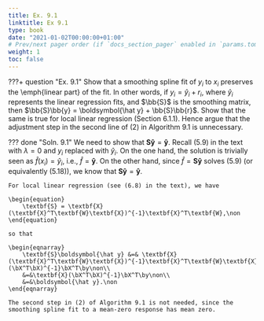 ```yaml
---
title: Ex. 9.1
linktitle: Ex 9.1
type: book
date: "2021-01-02T00:00:00+01:00"
# Prev/next pager order (if `docs_section_pager` enabled in `params.toml`)
weight: 1
toc: false
---
```


???+ question "Ex. 9.1"
    Show that a smoothing spline fit of $y_i$ to $x_i$ preserves the \emph{linear part} of the fit.
	In other words, if $y_i = \hat y_i + r_i$, where $\hat y_i$ represents the linear regression fits, and 
	$\bb{S}$ is the smoothing matrix, then $\bb{S}\bb{y} = \boldsymbol{\hat y} + \bb{S}\bb{r}$. Show that the same is true for local linear regression (Section 6.1.1). Hence argue that the adjustment step in the second line of (2) in Algorithm 9.1 is unnecessary.

??? done "Soln. 9.1"
    We need to show that $\textbf{S}\boldsymbol{\hat y}=\boldsymbol{\hat y}$. Recall (5.9) in the text with $\lambda = 0$ and $y_i$ replaced with $\hat y_i$. On the one hand, the solution is trivially seen as $\hat f(x_i)=\hat y_i$, i.e., $\hat f = \boldsymbol{\hat y}$. On the other hand, since $\hat f = \textbf{S}\boldsymbol{\hat y}$ solves (5.9) (or equivalently (5.18)), we know that $\textbf{S}\boldsymbol{\hat y}=\boldsymbol{\hat y}$.

    For local linear regression (see (6.8) in the text), we have 

    \begin{equation}
        \textbf{S} = \textbf{X}(\textbf{X}^T\textbf{W}\textbf{X})^{-1}\textbf{X}^T\textbf{W},\non	
    \end{equation}
    
    so that 
    
    \begin{eqnarray}
        \textbf{S}\boldsymbol{\hat y} &=& \textbf{X}(\textbf{X}^T\textbf{W}\textbf{X})^{-1}\textbf{X}^T\textbf{W}\textbf{X}(\bX^T\bX)^{-1}\bX^T\by\non\\
        &=&\textbf{X}(\bX^T\bX)^{-1}\bX^T\by\non\\
        &=&\boldsymbol{\hat y}.\non
    \end{eqnarray}

    The second step in (2) of Algorithm 9.1 is not needed, since the smoothing spline fit to a mean-zero response has mean zero.
